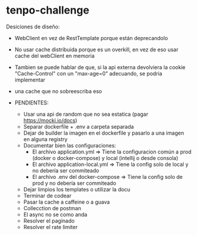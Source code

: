 # tenpo-challenge

Desiciones de diseño:

- WebClient en vez de RestTemplate porque están deprecandolo
- No usar cache distribuida porque es un overkill, en vez de eso usar cache del webClient en memoria
- Tambien se puede hablar de que, si la api externa devolviera la cookie "Cache-Control" con un "max-age=0" adecuando, se podria implementar
- una cache que no sobreescriba eso

- PENDIENTES:
  - Usar una api de random que no sea estatica (pagar https://mocki.io/docs)
  - Separar dockerfile + .env a carpeta separada
  - Dejar de builder la imagen en el dockerfile y pasarlo a una imagen en alguna registry
  - Documentar bien las configuraciones:
    - El archivo application.yml => Tiene la configuracion común a prod (docker o docker-compose) y local (intellij o desde consola)
    - El archivo application-local.yml => Tiene la config solo de local y no debería ser commiteado
    - El archivo .env del docker-compose => Tiene la config solo de prod y no debería ser commiteado
  - Dejar limpios los templates o utilizar la docu
  - Terminar de codear
  - Pasar la cache a caffeine o a guava
  - Collecction de postman
  - El async no se como anda
  - Resolver el paginado
  - Resolver el rate limiter